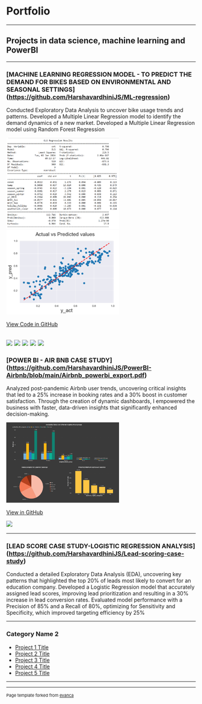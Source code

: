 # Portfolio
---
## Projects in data science, machine learning and PowerBI
---

### [MACHINE LEARNING REGRESSION MODEL - TO PREDICT THE DEMAND FOR BIKES BASED ON ENVIRONMENTAL AND SEASONAL SETTINGS] (https://github.com/HarshavardhiniJS/ML-regression)
Conducted Exploratory Data Analysis to uncover bike usage trends and patterns. Developed a Multiple Linear Regression model to identify the demand dynamics of a new market. Developed a Multiple Linear Regression model using Random Forest Regression


<img src="images//ML-reg-pic1.png" width="300"/>
<img src="images/ML-reg-pic2-thumbnail.png" width="300"/>

[View Code in GitHub](https://github.com/HarshavardhiniJS/ML-regression)

[![](https://img.shields.io/badge/Python-white?logo=Python)](#) [![](https://img.shields.io/badge/Jupyter-white?logo=Jupyter)](#) [![](https://img.shields.io/badge/numpy-white)](#) [![](https://img.shields.io/badge/pandas-white)](#) [![](https://img.shields.io/badge/sklearn-white)](#) 
---
### [POWER BI - AIR BNB CASE STUDY] (https://github.com/HarshavardhiniJS/PowerBI-Airbnb/blob/main/Airbnb_powerbi_export.pdf)
Analyzed post-pandemic Airbnb user trends, uncovering critical insights that led to a 25% increase in booking rates and a 30% boost in customer satisfaction. Through the creation of dynamic dashboards, I empowered the business with faster, data-driven insights that significantly enhanced decision-making.

<img src="images/AirBnB-BI-pic1.png" width="300"/>

[View in GitHub](https://github.com/HarshavardhiniJS/PowerBI-Airbnb)

[![](https://img.shields.io/badge/PowerBI-white)](#)

---
### [LEAD SCORE CASE STUDY-LOGISTIC REGRESSION ANALYSIS] (https://github.com/HarshavardhiniJS/Lead-scoring-case-study)
Conducted a detailed Exploratory Data Analysis (EDA), uncovering key patterns that highlighted the top 20% of leads most likely to convert for an education company. Developed a Logistic Regression model that accurately assigned lead scores, improving lead prioritization and resulting in a 30% increase in lead conversion rates. Evaluated model performance with a Precision of 85% and a Recall of 80%, optimizing for Sensitivity and Specificity, which improved targeting efficiency by 25%


---

### Category Name 2

- [Project 1 Title](http://example.com/)
- [Project 2 Title](http://example.com/)
- [Project 3 Title](http://example.com/)
- [Project 4 Title](http://example.com/)
- [Project 5 Title](http://example.com/)

---




---
<p style="font-size:11px">Page template forked from <a href="https://github.com/evanca/quick-portfolio">evanca</a></p>
<!-- Remove above link if you don't want to attibute -->
